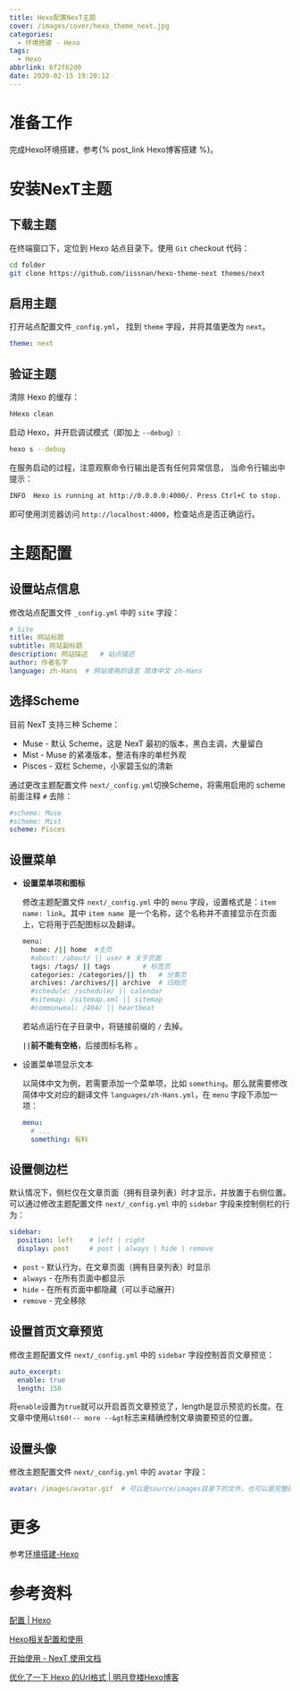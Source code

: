 ```yaml
---
title: Hexo配置NexT主题
cover: /images/cover/hexo_theme_next.jpg
categories:
  - 环境搭建 - Hexo
tags:
  - Hexo
abbrlink: 6f2f62d0
date: 2020-02-15 19:20:12
---
```


# 准备工作

完成Hexo环境搭建，参考{% post_link Hexo博客搭建 %}。

# 安装NexT主题

## 下载主题

在终端窗口下，定位到 Hexo 站点目录下。使用 `Git` checkout 代码：

```bash
cd folder
git clone https://github.com/iissnan/hexo-theme-next themes/next
```

## 启用主题

打开站点配置文件`_config.yml`， 找到 `theme` 字段，并将其值更改为 `next`。

```yaml
theme: next
```

## 验证主题

清除 Hexo 的缓存：

```bash
hHexo clean
```

启动 Hexo，并开启调试模式（即加上 `--debug`）:

```bash
hexo s --debug
```

在服务启动的过程，注意观察命令行输出是否有任何异常信息， 当命令行输出中提示：

```bash
INFO  Hexo is running at http://0.0.0.0:4000/. Press Ctrl+C to stop.
```

即可使用浏览器访问 `http://localhost:4000`，检查站点是否正确运行。

# 主题配置

## 设置站点信息

修改站点配置文件 `_config.yml` 中的 `site` 字段：

```yaml
# Site
title: 网站标题
subtitle: 网站副标题
description: 网站描述	# 站点描述
author: 作者名字
language: zh-Hans  # 网站使用的语言 简体中文 zh-Hans
```

## 选择Scheme

目前 NexT 支持三种 Scheme：

* Muse - 默认 Scheme，这是 NexT 最初的版本，黑白主调，大量留白
* Mist - Muse 的紧凑版本，整洁有序的单栏外观
* Pisces - 双栏 Scheme，小家碧玉似的清新

通过更改主题配置文件 `next/_config.yml`切换Scheme，将需用启用的 scheme 前面注释 `#` 去除：

```yaml
#scheme: Muse
#scheme: Mist
scheme: Pisces
```

## 设置菜单

* **设置菜单项和图标**

  修改主题配置文件 `next/_config.yml` 中的 `menu` 字段，设置格式是：`item name: link`。其中 `item name `是一个名称，这个名称并不直接显示在页面上，它将用于匹配图标以及翻译。

  ```bash
  menu:
    home: /|| home	#主页
    #about: /about/ || user	# 关于页面
    tags: /tags/ || tags		# 标签页
    categories: /categories/|| th	# 分类页
    archives: /archives/|| archive	# 归档页
    #schedule: /schedule/ || calendar
    #sitemap: /sitemap.xml || sitemap
    #commonweal: /404/ || heartbeat
  ```

  若站点运行在子目录中，将链接前缀的 `/` 去掉。

  **`||`前不能有空格**，后接图标名称 。

* 设置菜单项显示文本

  以简体中文为例，若需要添加一个菜单项，比如 `something`。那么就需要修改简体中文对应的翻译文件 `languages/zh-Hans.yml`，在 `menu` 字段下添加一项：

  ```yaml
  menu:
    # ...
    something: 有料
  ```

## 设置侧边栏

默认情况下，侧栏仅在文章页面（拥有目录列表）时才显示，并放置于右侧位置。 可以通过修改主题配置文件 `next/_config.yml` 中的 `sidebar` 字段来控制侧栏的行为：

```yaml
sidebar:
  position: left	# left | right
  display: post		# post | always | hide | remove
```

- `post` - 默认行为，在文章页面（拥有目录列表）时显示
- `always` - 在所有页面中都显示
- `hide` - 在所有页面中都隐藏（可以手动展开）
- `remove` - 完全移除

## 设置首页文章预览

修改主题配置文件 `next/_config.yml` 中的 `sidebar` 字段控制首页文章预览：

```yaml
auto_excerpt:
  enable: true
  length: 150
```

将`enable`设置为`true`就可以开启首页文章预览了，length是显示预览的长度。在文章中使用`&lt60!-- more --&gt`标志来精确控制文章摘要预览的位置。

## 设置头像

修改主题配置文件 `next/_config.yml` 中的 `avatar` 字段：

```yaml
avatar: /images/avatar.gif	# 可以是source/images目录下的文件，也可以是完整的URL
```

# 更多

参考[环境搭建-Hexo](/categories/环境搭建-Hexo/)

# 参考资料

[配置 | Hexo](https://hexo.io/zh-cn/docs/configuration)

[Hexo相关配置和使用](https://www.jianshu.com/p/d5d3e10576d1)

[开始使用 - NexT 使用文档](http://theme-next.iissnan.com/getting-started.html)

[优化了一下 Hexo 的Url格式 | 明月登楼Hexo博客](https://hexo.imydl.tech/archives/32043.html)